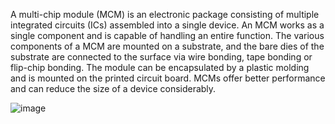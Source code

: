 
A multi-chip module (MCM) is an electronic package consisting of multiple integrated circuits (ICs) assembled into a single device. An MCM works as a single component and is capable of handling an entire function. The various components of a MCM are mounted on a substrate, and the bare dies of the substrate are connected to the surface via wire bonding, tape bonding or flip-chip bonding. The module can be encapsulated by a plastic molding and is mounted on the printed circuit board. MCMs offer better performance and can reduce the size of a device considerably.

![image](https://github.com/RIOSMPW/3DChipTech/assets/100336131/1bc0ff02-7134-4250-8baf-b7cd72348cdc)
